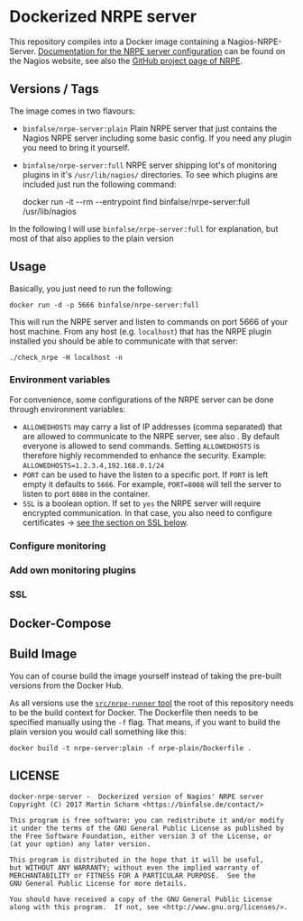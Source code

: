 # Dockerized NRPE server

This repository compiles into a Docker image containing a Nagios-NRPE-Server.
[Documentation for the NRPE server configuration](http://nagios.sourceforge.net/docs/nrpe/NRPE.pdf) can be found on the Nagios website, see also the [GitHub project page of NRPE](https://github.com/NagiosEnterprises/nrpe).

## Versions / Tags

The image comes in two flavours:

* `binfalse/nrpe-server:plain` Plain NRPE server that just contains the Nagios NRPE server including some basic config. If you need any plugin you need to bring it yourself.
* `binfalse/nrpe-server:full` NRPE server shipping lot's of monitoring plugins in it's `/usr/lib/nagios/` directories. To see which plugins are included just run the following command:

    docker run -it --rm --entrypoint find binfalse/nrpe-server:full /usr/lib/nagios

In the following I will use `binfalse/nrpe-server:full` for explanation, but most of that also applies to the plain version


## Usage

Basically, you just need to run the following:

    docker run -d -p 5666 binfalse/nrpe-server:full

This will run the NRPE server and listen to commands on port 5666 of your host machine.
From any host (e.g. `localhost`) that has the NRPE plugin installed you should be able to communicate with that server:

    ./check_nrpe -H localhost -n


### Environment variables

For convenience, some configurations of the NRPE server can be done through environment variables:

* `ALLOWEDHOSTS` may carry a list of IP addresses (comma separated) that are allowed to communicate to the NRPE server, see also . By default everyone is allowed to send commands. Setting `ALLOWEDHOSTS` is therefore highly recommended to enhance the security. Example: `ALLOWEDHOSTS=1.2.3.4,192.168.0.1/24`
* `PORT` can be used to have the listen to a specific port. If `PORT` is left empty it defaults to `5666`. For example, `PORT=8008` will tell the server to listen to port `8080` in the container.
* `SSL` is a boolean option. If set to `yes` the NRPE server will require encrypted communication. In that case, you also need to configure certificates -> [see the section on SSL below](#SSL).

### Configure monitoring


### Add own monitoring plugins




### SSL


## Docker-Compose



## Build Image

You can of course build the image yourself instead of taking the pre-built versions from the Docker Hub.

As all versions use the [`src/nrpe-runner` tool](src/nrpe-runner) the root of this repository needs to be the build context for Docker.
The Dockerfile then needs to be specified manually using the `-f` flag.
That means, if you want to build the plain version you would call something like this:

    docker build -t nrpe-server:plain -f nrpe-plain/Dockerfile .


## LICENSE

	docker-nrpe-server -  Dockerized version of Nagios' NRPE server 
	Copyright (C) 2017 Martin Scharm <https://binfalse.de/contact/>

	This program is free software: you can redistribute it and/or modify
	it under the terms of the GNU General Public License as published by
	the Free Software Foundation, either version 3 of the License, or
	(at your option) any later version.

	This program is distributed in the hope that it will be useful,
	but WITHOUT ANY WARRANTY; without even the implied warranty of
	MERCHANTABILITY or FITNESS FOR A PARTICULAR PURPOSE.  See the
	GNU General Public License for more details.

	You should have received a copy of the GNU General Public License
	along with this program.  If not, see <http://www.gnu.org/licenses/>.
